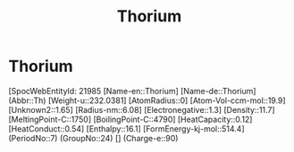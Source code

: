 ﻿---
title: "Thorium"
type: Element
GroupName: Actinide-Group
---

# Thorium

[SpocWebEntityId: 21985
[Name-en::Thorium]
[Name-de::Thorium]
(Abbr::Th)
[Weight-u::232.0381]
[AtomRadius::0]
[Atom-Vol-ccm-mol::19.9]
[Unknown2::1.65]
[Radius-nm::6.08]
[Electronegative::1.3]
[Density::11.7]
[MeltingPoint-C::1750]
[BoilingPoint-C::4790]
[HeatCapacity::0.12]
[HeatConduct::0.54]
[Enthalpy::16.1]
[FormEnergy-kj-mol::514.4]
(PeriodNo::7)
(GroupNo::24)
[]
(Charge-e::90)

